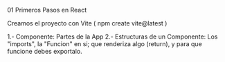 01 Primeros Pasos en React


Creamos el proyecto con Vite ( npm create vite@latest )

1.- Componente: Partes de la App
2.- Estructuras de un Componente: Los "imports", la "Funcion" en si; que renderiza algo (return), y para que funcione debes exportalo.  